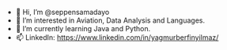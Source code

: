 - 👋 Hi, I’m @seppensamadayo
- 👀 I’m interested in Aviation, Data Analysis and Languages.
- 🌱 I’m currently learning Java and Python.
- 📫 LinkedIn: https://www.linkedin.com/in/yagmurberfinyilmaz/
